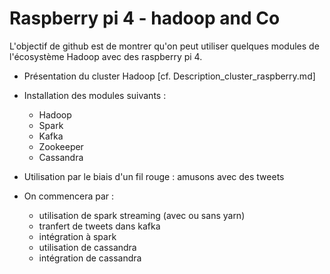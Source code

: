 # Raspberry pi 4 - hadoop and Co

L'objectif de github est de montrer qu'on peut utiliser quelques modules de l'écosystème Hadoop avec des raspberry pi 4.

- Présentation du cluster Hadoop [cf. Description_cluster_raspberry.md]

- Installation des modules suivants :
    - Hadoop
    - Spark
    - Kafka 
    - Zookeeper
    - Cassandra
    
- Utilisation par le biais d'un fil rouge : amusons avec des tweets

- On commencera par :
  - utilisation de spark streaming (avec ou sans yarn)
  - tranfert de tweets dans kafka
  - intégration à spark
  - utilisation de cassandra
  - intégration de cassandra

